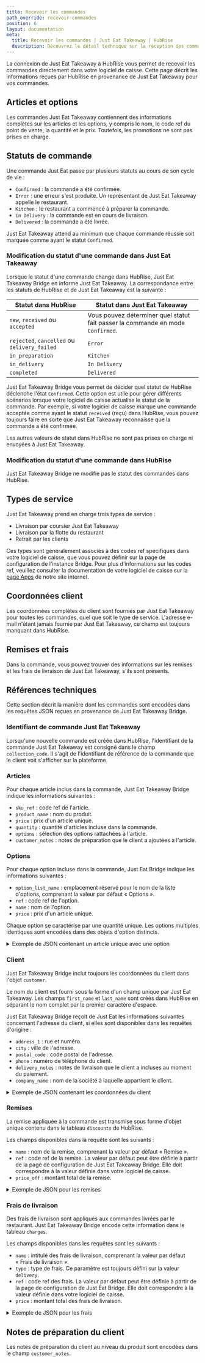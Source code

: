 ```yaml
---
title: Recevoir les commandes
path_override: recevoir-commandes
position: 6
layout: documentation
meta:
  title: Recevoir les commandes | Just Eat Takeaway | HubRise
  description: Découvrez le détail technique sur la réception des commandes Just Eat Takeaway dans HubRise, y compris le temps de réponse, et les champs transmis ou non.
---
```


La connexion de Just Eat Takeaway à HubRise vous permet de recevoir les commandes directement dans votre logiciel de caisse. Cette page décrit les informations reçues par HubRise en provenance de Just Eat Takeaway pour vos commandes.

## Articles et options

Les commandes Just Eat Takeaway contiennent des informations complètes sur les articles et les options, y compris le nom, le code ref du point de vente, la quantité et le prix. Toutefois, les promotions ne sont pas prises en charge.

## Statuts de commande

Une commande Just Eat passe par plusieurs statuts au cours de son cycle de vie :

- `Confirmed` : la commande a été confirmée.
- `Error` : une erreur s'est produite. Un représentant de Just Eat Takeaway appelle le restaurant.
- `Kitchen` : le restaurant a commencé à préparer la commande.
- `In Delivery` : la commande est en cours de livraison.
- `Delivered` : la commande a été livrée.

Just Eat Takeaway attend au minimum que chaque commande réussie soit marquée comme ayant le statut `Confirmed`.

### Modification du statut d'une commande dans Just Eat Takeaway

Lorsque le statut d'une commande change dans HubRise, Just Eat Takeaway Bridge en informe Just Eat Takeaway. La correspondance entre les statuts de HubRise et de Just Eat Takeaway est la suivante :

| Statut dans HubRise                          | Statut dans Just Eat Takeaway                                                   |
| -------------------------------------------- | ------------------------------------------------------------------------------- |
| `new`, `received` ou `accepted`              | Vous pouvez déterminer quel statut fait passer la commande en mode `Confirmed`. |
| `rejected`, `cancelled` ou `delivery_failed` | `Error`                                                                         |
| `in_preparation`                             | `Kitchen`                                                                       |
| `in_delivery`                                | `In Delivery`                                                                   |
| `completed`                                  | `Delivered`                                                                     |

Just Eat Takeaway Bridge vous permet de décider quel statut de HubRise déclenche l'état `Confirmed`. Cette option est utile pour gérer différents scénarios lorsque votre logiciel de caisse actualise le statut de la commande. Par exemple, si votre logiciel de caisse marque une commande acceptée comme ayant le statut `received` (reçu) dans HubRise, vous pouvez toujours faire en sorte que Just Eat Takeaway reconnaisse que la commande a été confirmée.

Les autres valeurs de statut dans HubRise ne sont pas prises en charge ni envoyées à Just Eat Takeaway.

### Modification du statut d'une commande dans HubRise

Just Eat Takeaway Bridge ne modifie pas le statut des commandes dans HubRise.

## Types de service

Just Eat Takeaway prend en charge trois types de service :

- Livraison par coursier Just Eat Takeaway
- Livraison par la flotte du restaurant
- Retrait par les clients

Ces types sont généralement associés à des codes ref spécifiques dans votre logiciel de caisse, que vous pouvez définir sur la page de configuration de l'instance Bridge. Pour plus d'informations sur les codes ref, veuillez consulter la documentation de votre logiciel de caisse sur la [page Apps](/apps) de notre site internet.

## Coordonnées client

Les coordonnées complètes du client sont fournies par Just Eat Takeaway pour toutes les commandes, quel que soit le type de service. L'adresse e-mail n'étant jamais fournie par Just Eat Takeaway, ce champ est toujours manquant dans HubRise.

## Remises et frais

Dans la commande, vous pouvez trouver des informations sur les remises et les frais de livraison de Just Eat Takeaway, s'ils sont présents.

## Références techniques

Cette section décrit la manière dont les commandes sont encodées dans les requêtes JSON reçues en provenance de Just Eat Takeaway Bridge.

### Identifiant de commande Just Eat Takeaway

Lorsqu'une nouvelle commande est créée dans HubRise, l'identifiant de la commande Just Eat Takeaway est consigné dans le champ `collection_code`. Il s'agit de l'identifiant de référence de la commande que le client voit s'afficher sur la plateforme.

### Articles

Pour chaque article inclus dans la commande, Just Eat Takeaway Bridge indique les informations suivantes :

- `sku_ref` : code ref de l'article.
- `product_name` : nom du produit.
- `price` : prix d'un article unique.
- `quantity` : quantité d'articles incluse dans la commande.
- `options` : sélection des options rattachées à l'article.
- `customer_notes` : notes de préparation que le client a ajoutées à l'article.

### Options

Pour chaque option incluse dans la commande, Just Eat Bridge indique les informations suivantes :

- `option_list_name` : emplacement réservé pour le nom de la liste d'options, comprenant la valeur par défaut « Options ».
- `ref` : code ref de l'option.
- `name` : nom de l'option.
- `price` : prix d'un article unique.

Chaque option se caractérise par une quantité unique. Les options multiples identiques sont encodées dans des objets d'option distincts.

<details>

<summary>Exemple de JSON contenant un article unique avec une option</summary>

```json
"items": [
  {
    "product_name": "Eiernoedels",
    "sku_ref": "1",
    "price": "4.50 EUR",
    "quantity": "1",
    "customer_notes": "Not too salty, please!",
    "options": [
      {
        "option_list_name": "Options",
        "name": "Rundvlees",
        "ref": "102",
        "price": "2.25 EUR"
      },
      {
        "option_list_name": "Options",
        "name": "Extra garnalen",
        "ref": "116",
        "price": "2.45 EUR"
      },
      {
        "option_list_name": "Options",
        "name": "Teriyaki saus",
        "ref": "121",
        "price": "0.00 EUR"
      }
    ]
  }
]
```

</details>

### Client

Just Eat Takeaway Bridge inclut toujours les coordonnées du client dans l'objet `customer`.

Le nom du client est fourni sous la forme d'un champ unique par Just Eat Takeaway. Les champs `first_name` et `last_name` sont créés dans HubRise en séparant le nom complet par le premier caractère d'espace.

Just Eat Takeaway Bridge reçoit de Just Eat les informations suivantes concernant l'adresse du client, si elles sont disponibles dans les requêtes d'origine :

- `address_1` : rue et numéro.
- `city` : ville de l'adresse.
- `postal_code` : code postal de l'adresse.
- `phone` : numéro de téléphone du client.
- `delivery_notes` : notes de livraison que le client a incluses au moment du paiement.
- `company_name` : nom de la société à laquelle appartient le client.

<details>

<summary>Exemple de JSON contenant les coordonnées du client</summary>

```json
"customer": {
  "first_name": "John",
  "company_name": "HubRise",
  "phone": "+3333233232",
  "address_1": "1 Street",
  "postal_code": "8888AB",
  "city": "Alpha",
  "delivery_notes": "companyname: HubRise"
}
```

</details>

### Remises

La remise appliquée à la commande est transmise sous forme d'objet unique contenu dans le tableau `discounts` de HubRise.

Les champs disponibles dans la requête sont les suivants :

- `name` : nom de la remise, comprenant la valeur par défaut « Remise ».
- `ref` : code ref de la remise. La valeur par défaut peut être définie à partir de la page de configuration de Just Eat Takeaway Bridge. Elle doit correspondre à la valeur définie dans votre logiciel de caisse.
- `price_off` : montant total de la remise.

<details>

<summary>Exemple de JSON pour les remises</summary>

```json
"discounts": [
  {
    "name": "10% off",
    "ref": "TH99",
    "price_off": "0.50 EUR"
  }
]
```

</details>

### Frais de livraison

Des frais de livraison sont appliqués aux commandes livrées par le restaurant. Just Eat Takeaway Bridge encode cette information dans le tableau `charges`.

Les champs disponibles dans les requêtes sont les suivants :

- `name` : intitulé des frais de livraison, comprenant la valeur par défaut « Frais de livraison ».
- `type` : type de frais. Ce paramètre est toujours défini sur la valeur `delivery`.
- `ref` : code ref des frais. La valeur par défaut peut être définie à partir de la page de configuration de Just Eat Bridge. Elle doit correspondre à la valeur définie dans votre logiciel de caisse.
- `price` : montant total des frais de livraison.

<details>

<summary>Exemple de JSON pour les frais</summary>

```json
"charges": [
  {
    "name": "Delivery charge",
    "type": "delivery",
    "ref": "TH77",
    "price": "1.50 EUR"
  }
]
```

</details>

## Notes de préparation du client

Les notes de préparation du client au niveau du produit sont encodées dans le champ `customer_notes`.
